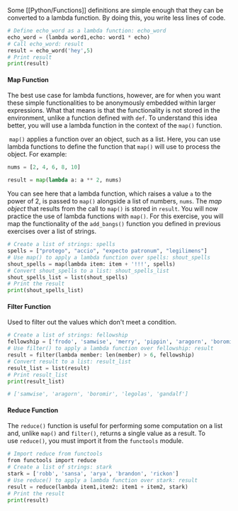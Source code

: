 Some [[Python/Functions]] definitions are simple enough that they can be converted to a lambda function. By doing this, you write less lines of code.
```python
# Define echo_word as a lambda function: echo_word
echo_word = (lambda word1,echo: word1 * echo)
# Call echo_word: result
result = echo_word('hey',5)
# Print result
print(result)
```

#### Map Function
The best use case for lambda functions, however, are for when you want these simple functionalities to be anonymously embedded within larger expressions. What that means is that the functionality is not stored in the environment, unlike a function defined with `def`. To understand this idea better, you will use a lambda function in the context of the `map()` function.

 `map()` applies a function over an object, such as a list. Here, you can use lambda functions to define the function that `map()` will use to process the object. For example:

```python
nums = [2, 4, 6, 8, 10]

result = map(lambda a: a ** 2, nums)
```

You can see here that a lambda function, which raises a value `a` to the power of 2, is passed to `map()` alongside a list of numbers, `nums`. The _map object_ that results from the call to `map()` is stored in `result`. You will now practice the use of lambda functions with `map()`. For this exercise, you will map the functionality of the `add_bangs()` function you defined in previous exercises over a list of strings.

```python
# Create a list of strings: spells
spells = ["protego", "accio", "expecto patronum", "legilimens"]
# Use map() to apply a lambda function over spells: shout_spells
shout_spells = map(lambda item: item + '!!!', spells)
# Convert shout_spells to a list: shout_spells_list
shout_spells_list = list(shout_spells)
# Print the result
print(shout_spells_list)
```

#### Filter Function
Used to filter out the values which don't meet a condition.

```python
# Create a list of strings: fellowship
fellowship = ['frodo', 'samwise', 'merry', 'pippin', 'aragorn', 'boromir', 'legolas', 'gimli', 'gandalf']
# Use filter() to apply a lambda function over fellowship: result
result = filter(lambda member: len(member) > 6, fellowship)
# Convert result to a list: result_list
result_list = list(result)
# Print result_list
print(result_list)

# ['samwise', 'aragorn', 'boromir', 'legolas', 'gandalf']
```

#### Reduce Function
The `reduce()` function is useful for performing some computation on a list and, unlike `map()` and `filter()`, returns a single value as a result. To use `reduce()`, you must import it from the `functools` module.

```python
# Import reduce from functools
from functools import reduce
# Create a list of strings: stark
stark = ['robb', 'sansa', 'arya', 'brandon', 'rickon']
# Use reduce() to apply a lambda function over stark: result
result = reduce(lambda item1,item2: item1 + item2, stark)
# Print the result
print(result)
```
